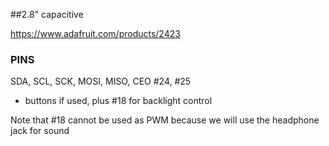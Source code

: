 ##2.8" capacitive

https://www.adafruit.com/products/2423

### PINS

SDA, SCL, SCK, MOSI, MISO, CEO
#24, #25

+ buttons if used, plus #18 for backlight control

Note that #18 cannot be used as PWM because we will use the headphone jack for sound
